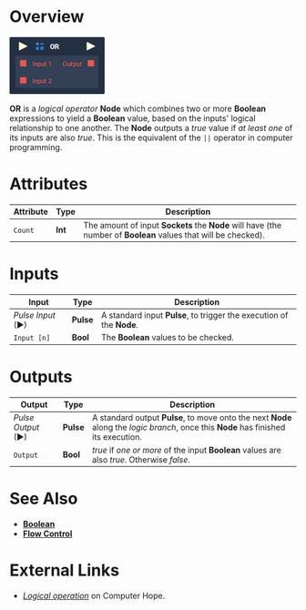 # Overview

![The Or Node.](../../../.gitbook/assets/node-or.png)

**OR** is a *logical operator* **Node** which combines two or more **Boolean** expressions to yield a **Boolean** value, based on the inputs' logical relationship to one another. The **Node** outputs a *true* value if *at least one* of its inputs are also *true*. This is the equivalent of the `||` operator in computer programming.

# Attributes

|Attribute|Type|Description|
|---|---|---|
|`Count`|**Int**|The amount of input **Sockets** the **Node** will have (the number of **Boolean** values that will be checked).|

# Inputs

|Input|Type|Description|
|---|---|---|
|*Pulse Input* (►)|**Pulse**|A standard input **Pulse**, to trigger the execution of the **Node**.|
|`Input [n]`|**Bool**|The **Boolean** values to be checked.|

# Outputs

|Output|Type|Description|
|---|---|---|
|*Pulse Output* (►)|**Pulse**|A standard output **Pulse**, to move onto the next **Node** along the *logic branch*, once this **Node** has finished its execution.|
|`Output`|**Bool**|*true* if *one or more* of the input **Boolean** values are also *true*. Otherwise *false*.|

# See Also
- [**Boolean**](README.md)
- [**Flow Control**](../../flow-control/README.md)

# External Links
- [*Logical operation*](https://www.computerhope.com/jargon/l/logioper.htm) on Computer Hope.























<!-- # OR

![The OR node.](../../../.gitbook/assets/nodeor.png)

The **AND** node takes two **Boolean** values as input and returns a **Boolean**. It returns _true_ if one or both of the inputs are _true_. The node only returns _false_ if both of its inputs are _false_. 

| Input 1 | Input 2 | Output |
| :--- | :--- | :--- |
| True | True | True |
| True | False | True |
| False | True | True |
| False | False | False |

## Usage

![The above example checks if either of the front car doors are open.](../../../.gitbook/assets/orexample.png) -->